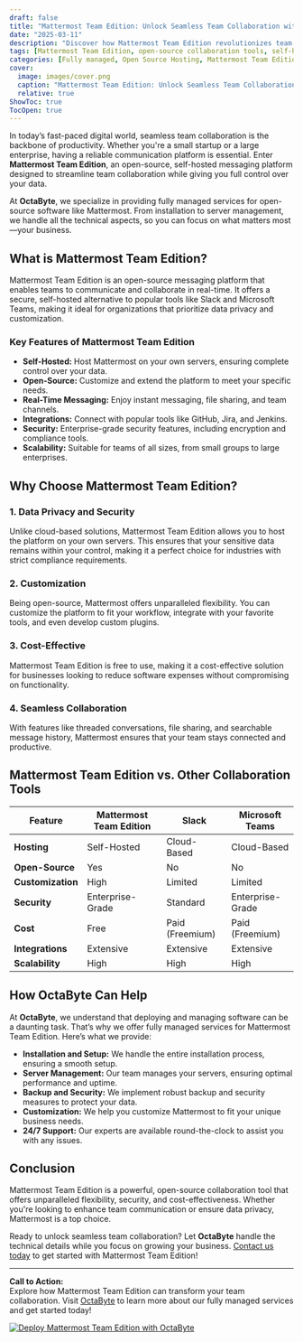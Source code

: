 ```yaml
---
draft: false
title: "Mattermost Team Edition: Unlock Seamless Team Collaboration with Mattermost Team Edition"
date: "2025-03-11"
description: "Discover how Mattermost Team Edition revolutionizes team collaboration with its open-source, self-hosted messaging platform. Learn about its features, benefits, and how it compares to other collaboration tools like Slack and Microsoft Teams."
tags: [Mattermost Team Edition, open-source collaboration tools, self-hosted messaging platform, Mattermost vs Slack, Mattermost vs Microsoft Teams, team collaboration software, open-source software, OctaByte managed services]
categories: [Fully managed, Open Source Hosting, Mattermost Team Edition, Applications, Live Chat]
cover:
  image: images/cover.png
  caption: "Mattermost Team Edition: Unlock Seamless Team Collaboration with Mattermost Team Edition"
  relative: true
ShowToc: true
TocOpen: true
---
```



In today’s fast-paced digital world, seamless team collaboration is the backbone of productivity. Whether you're a small startup or a large enterprise, having a reliable communication platform is essential. Enter **Mattermost Team Edition**, an open-source, self-hosted messaging platform designed to streamline team collaboration while giving you full control over your data.

At **OctaByte**, we specialize in providing fully managed services for open-source software like Mattermost. From installation to server management, we handle all the technical aspects, so you can focus on what matters most—your business.

## What is Mattermost Team Edition?

Mattermost Team Edition is an open-source messaging platform that enables teams to communicate and collaborate in real-time. It offers a secure, self-hosted alternative to popular tools like Slack and Microsoft Teams, making it ideal for organizations that prioritize data privacy and customization.

### Key Features of Mattermost Team Edition

- **Self-Hosted:** Host Mattermost on your own servers, ensuring complete control over your data.
- **Open-Source:** Customize and extend the platform to meet your specific needs.
- **Real-Time Messaging:** Enjoy instant messaging, file sharing, and team channels.
- **Integrations:** Connect with popular tools like GitHub, Jira, and Jenkins.
- **Security:** Enterprise-grade security features, including encryption and compliance tools.
- **Scalability:** Suitable for teams of all sizes, from small groups to large enterprises.

## Why Choose Mattermost Team Edition?

### 1. **Data Privacy and Security**
Unlike cloud-based solutions, Mattermost Team Edition allows you to host the platform on your own servers. This ensures that your sensitive data remains within your control, making it a perfect choice for industries with strict compliance requirements.

### 2. **Customization**
Being open-source, Mattermost offers unparalleled flexibility. You can customize the platform to fit your workflow, integrate with your favorite tools, and even develop custom plugins.

### 3. **Cost-Effective**
Mattermost Team Edition is free to use, making it a cost-effective solution for businesses looking to reduce software expenses without compromising on functionality.

### 4. **Seamless Collaboration**
With features like threaded conversations, file sharing, and searchable message history, Mattermost ensures that your team stays connected and productive.

## Mattermost Team Edition vs. Other Collaboration Tools

| Feature                | Mattermost Team Edition | Slack                  | Microsoft Teams       |
|------------------------|-------------------------|------------------------|-----------------------|
| **Hosting**            | Self-Hosted             | Cloud-Based            | Cloud-Based           |
| **Open-Source**        | Yes                     | No                     | No                    |
| **Customization**      | High                    | Limited                | Limited               |
| **Security**           | Enterprise-Grade        | Standard               | Enterprise-Grade      |
| **Cost**               | Free                    | Paid (Freemium)        | Paid (Freemium)       |
| **Integrations**       | Extensive               | Extensive              | Extensive             |
| **Scalability**        | High                    | High                   | High                  |

## How OctaByte Can Help

At **OctaByte**, we understand that deploying and managing software can be a daunting task. That’s why we offer fully managed services for Mattermost Team Edition. Here’s what we provide:

- **Installation and Setup:** We handle the entire installation process, ensuring a smooth setup.
- **Server Management:** Our team manages your servers, ensuring optimal performance and uptime.
- **Backup and Security:** We implement robust backup and security measures to protect your data.
- **Customization:** We help you customize Mattermost to fit your unique business needs.
- **24/7 Support:** Our experts are available round-the-clock to assist you with any issues.

## Conclusion

Mattermost Team Edition is a powerful, open-source collaboration tool that offers unparalleled flexibility, security, and cost-effectiveness. Whether you're looking to enhance team communication or ensure data privacy, Mattermost is a top choice.

Ready to unlock seamless team collaboration? Let **OctaByte** handle the technical details while you focus on growing your business. [Contact us today](https://octabyte.io) to get started with Mattermost Team Edition!

---

**Call to Action:**  
Explore how Mattermost Team Edition can transform your team collaboration. Visit [OctaByte](https://octabyte.io) to learn more about our fully managed services and get started today!

[![Deploy Mattermost Team Edition with OctaByte](/images/deploy-on-octabyte.png)](https://octabyte.io/fully-managed-open-source-services/applications/live-chat/mattermost)